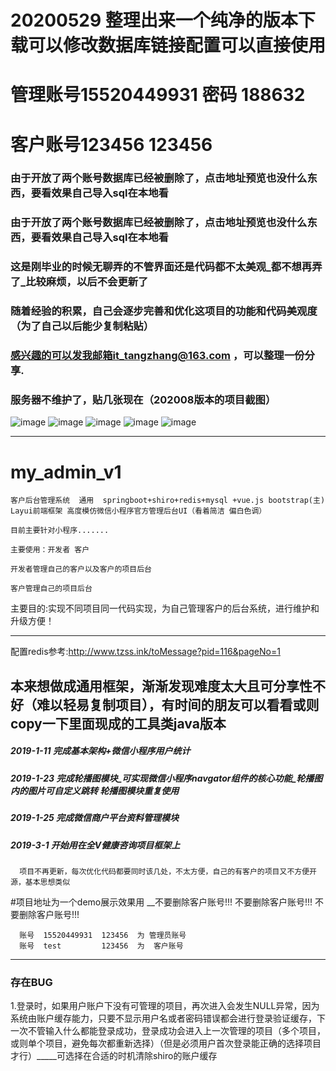 # 20200529 整理出来一个纯净的版本下载可以修改数据库链接配置可以直接使用
# 管理账号15520449931 密码 188632
# 客户账号123456 123456

### 由于开放了两个账号数据库已经被删除了，点击地址预览也没什么东西，要看效果自己导入sql在本地看
### 由于开放了两个账号数据库已经被删除了，点击地址预览也没什么东西，要看效果自己导入sql在本地看
### 这是刚毕业的时候无聊弄的不管界面还是代码都不太美观_都不想再弄了_比较麻烦，以后不会更新了
### 随着经验的积累，自己会逐步完善和优化这项目的功能和代码美观度（为了自己以后能少复制粘贴）
### 感兴趣的可以发我邮箱it_tangzhang@163.com ，可以整理一份分享.


### 服务器不维护了，贴几张现在（202008版本的项目截图）
![image](https://ob-admin.oss-cn-beijing.aliyuncs.com/0.png)
![image](https://ob-admin.oss-cn-beijing.aliyuncs.com/1.png)
![image](https://ob-admin.oss-cn-beijing.aliyuncs.com/2.png)
![image](https://ob-admin.oss-cn-beijing.aliyuncs.com/3.png)
![image](https://ob-admin.oss-cn-beijing.aliyuncs.com/4.png)


--------------------------------------------------------------------------
# my_admin_v1

    客户后台管理系统  通用  springboot+shiro+redis+mysql +vue.js bootstrap(主) Layui前端框架 高度模仿微信小程序官方管理后台UI（看着简洁 偏白色调）

    目前主要针对小程序.......

    主要使用：开发者 客户

    开发者管理自己的客户以及客户的项目后台

    客户管理自己的项目后台 
    
主要目的:实现不同项目同一代码实现，为自己管理客户的后台系统，进行维护和升级方便！
    
--------------------------------------------------------------------------
配置redis参考:http://www.tzss.ink/toMessage?pid=116&pageNo=1


## 本来想做成通用框架，渐渐发现难度太大且可分享性不好（难以轻易复制项目），有时间的朋友可以看看或则copy一下里面现成的工具类java版本



##### 2019-1-11 完成基本架构+微信小程序用户统计

##### 2019-1-23 完成轮播图模块_可实现微信小程序navgator组件的核心功能_轮播图内的图片可自定义跳转   轮播图模块重复使用

##### 2019-1-25 完成微信商户平台资料管理模块


##### 2019-3-1 开始用在全V健康咨询项目框架上

      项目不再更新，每次优化代码都要同时该几处，不太方便，自己的有客户的项目又不方便开源，基本思想类似
      
#项目地址为一个demo展示效果用  __不要删除客户账号!!!   不要删除客户账号!!!   不要删除客户账号!!!

      账号  15520449931  123456  为 管理员账号
      账号  test         123456  为  客户账号   


--------------------------------------------------------------------------
### 存在BUG

1.登录时，如果用户账户下没有可管理的项目，再次进入会发生NULL异常，因为系统由账户缓存能力，只要不显示用户名或者密码错误都会进行登录验证缓存，下一次不管输入什么都能登录成功，登录成功会进入上一次管理的项目（多个项目，或则单个项目，避免每次都重新选择）（但是必须用户首次登录能正确的选择项目才行）_____可选择在合适的时机清除shiro的账户缓存


